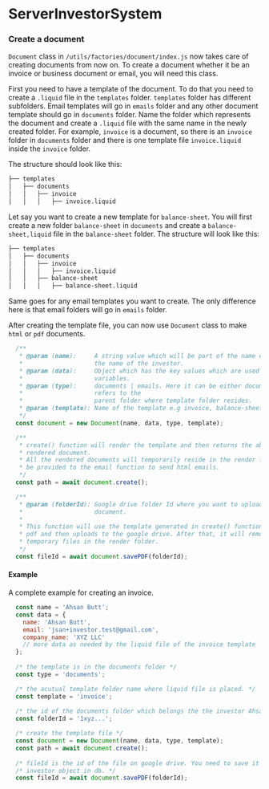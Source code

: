 # ServerInvestorSystem

### Create a document
`Document` class in `/utils/factories/document/index.js` now takes care of creating documents from now on. To create a document whether it be an invoice or business document or email, you will need this class.

First you need to have a template of the document. To do that you need to create a `.liquid` file in the `templates` folder. `templates` folder has different subfolders. Email templates will go in `emails` folder and any other document template should go in `documents` folder. Name the folder which represents the document and create a `.liquid` file with the same name in the newly created folder. For example, `invoice` is a document, so there is an `invoice` folder in `documents` folder and there is one template file `invoice.liquid` inside the `invoice` folder. 

The structure should look like this:
```bash
├── templates
│   ├── documents
│   │   ├── invoice
│   │   │   ├── invoice.liquid
```

Let say you want to create a new template for `balance-sheet`. You will first create a new folder `balance-sheet` in `documents` and create a `balance-sheet,liquid` file in the `balance-sheet` folder. The structure will look like this:
```bash
├── templates
│   ├── documents
│   │   ├── invoice
│   │   │   ├── invoice.liquid
│   │   ├── balance-sheet
│   │   │   ├── balance-sheet.liquid
```

Same goes for any email templates you want to create. The only difference here is that email folders will go in `emails` folder.

After creating the template file, you can now use `Document` class to make `html` or `pdf` documents.
```js
  /**
   * @param (name):     A string value which will be part of the name of the file. It can be 
   *                    the name of the investor.
   * @param (data):     Object which has the key values which are used in the liquid file for 
   *                    variables.
   * @param (type):     documents | emails. Here it can be either documents or emails. It 
   *                    refers to the 
   *                    parent folder where template folder resides.
   * @param (template): Name of the template e.g invoice, balance-sheet etc.
   */
  const document = new Document(name, data, type, template);

  /**
   * create() function will render the template and then returns the absoulute path of the 
   * rendered document. 
   * All the rendered documents will temporarily reside in the render folder. The path can 
   * be provided to the email function to send html emails.
   */
  const path = await document.create();

  /**
   * @param (folderId): Google drive folder Id where you want to upload the rendered pdf 
   *                    document.
   * 
   * This function will use the template generated in create() function, converts it to
   * pdf and then uploads to the google drive. After that, it will remove the the 
   * temporary files in the render folder.
   */
  const fileId = await document.savePDF(folderId);
```

#### Example
A complete example for creating an invoice. 
```js
  const name = 'Ahsan Butt';
  const data = {
    name: 'Ahsan Butt',
    email: 'jsan+investor.test@gmail.com',
    company_name: 'XYZ LLC'
    // more data as needed by the liquid file of the invoice template
  };
  
  /* the template is in the documents folder */
  const type = 'documents';

  /* the acutual template folder name where liquid file is placed. */
  const template = 'invoice';
  
  /* the id of the documents folder which belongs the the investor Ahsan Butt */
  const folderId = '1xyz...';

  /* create the template file */
  const document = new Document(name, data, type, template);
  const path = await document.create();
  
  /* fileId is the id of the file on google drive. You need to save it to the */
  /* investor object in db. */
  const fileId = await document.savePDF(folderId);

  
```